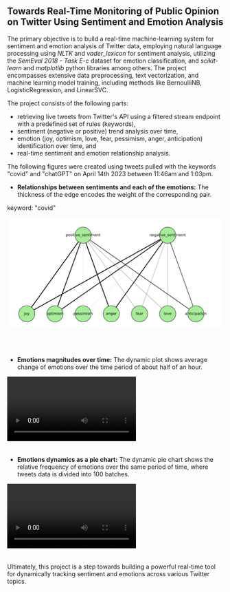 ## Towards Real-Time Monitoring of Public Opinion on Twitter Using Sentiment and Emotion Analysis

The primary objective is to build a real-time machine-learning system for sentiment and emotion analysis of Twitter data, employing natural language processing using *NLTK* and *vader_lexicon* for sentiment analysis, utilizing the *SemEval 2018 - Task E-c* dataset for emotion classification, and *scikit-learn* and *matplotlib* python libraries among others. The project encompasses extensive data preprocessing, text vectorization, and machine learning model training, including methods like BernoulliNB, LogisticRegression, and LinearSVC. 

The project consists of the following parts: 
- retrieving live tweets from Twitter's API using a filtered stream endpoint with a predefined set of rules (keywords),
- sentiment (negative or positive) trend analysis over time, 
- emotion (joy, optimism, love, fear, pessimism, anger, anticipation) identification over time, and
- real-time sentiment and emotion relationship analysis.

<!-- The results are visualized as bipartite graphs and dynamic plots, providing insights into evolving public opinion. -->
The following figures were created using tweets pulled with the keywords "covid" and "chatGPT" on April 14th 2023 between 11:46am and 1:03pm. 

- **Relationships between sentiments and each of the emotions:** The thickness of the edge encodes the weight of the corresponding pair.

keyword: "covid"
<p align="center"  width="500">
<img src="images/bipartiteCovid.jpg?raw=true"/>
</p><br><br>

- **Emotions magnitudes over time:** The dynamic plot shows average change of emotions over the time period of about half of an hour. 

<video src="https://github.com/cdjidjev/cdjidjev.github.io/assets/40774209/12867180-6878-451b-b62d-1dfe56cd94e9" controls="controls" style="max-width: 500px;">
</video>
<br><br>

- **Emotions dynamics as a pie chart:**  The dynamic pie chart shows the relative frequency of emotions over the same period of time, where tweets data is divided into 100 batches. 

<video src="https://github.com/cdjidjev/cdjidjev.github.io/assets/40774209/7223d7d6-0841-4c0e-a28b-841bdbfd96e1" controls="controls" style="max-width: 500px;">
</video>
<br><br>

Ultimately, this project is a step towards building a powerful real-time tool for dynamically tracking sentiment and emotions across various Twitter topics.

